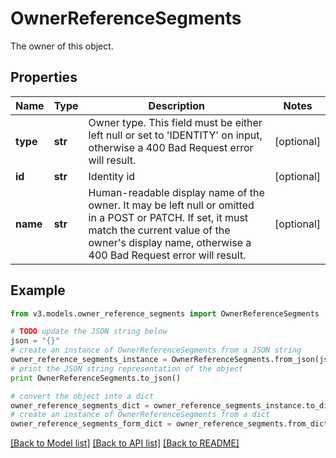 # OwnerReferenceSegments

The owner of this object.

## Properties
Name | Type | Description | Notes
------------ | ------------- | ------------- | -------------
**type** | **str** | Owner type. This field must be either left null or set to &#39;IDENTITY&#39; on input, otherwise a 400 Bad Request error will result. | [optional] 
**id** | **str** | Identity id | [optional] 
**name** | **str** | Human-readable display name of the owner. It may be left null or omitted in a POST or PATCH. If set, it must match the current value of the owner&#39;s display name, otherwise a 400 Bad Request error will result. | [optional] 

## Example

```python
from v3.models.owner_reference_segments import OwnerReferenceSegments

# TODO update the JSON string below
json = "{}"
# create an instance of OwnerReferenceSegments from a JSON string
owner_reference_segments_instance = OwnerReferenceSegments.from_json(json)
# print the JSON string representation of the object
print OwnerReferenceSegments.to_json()

# convert the object into a dict
owner_reference_segments_dict = owner_reference_segments_instance.to_dict()
# create an instance of OwnerReferenceSegments from a dict
owner_reference_segments_form_dict = owner_reference_segments.from_dict(owner_reference_segments_dict)
```
[[Back to Model list]](../README.md#documentation-for-models) [[Back to API list]](../README.md#documentation-for-api-endpoints) [[Back to README]](../README.md)


